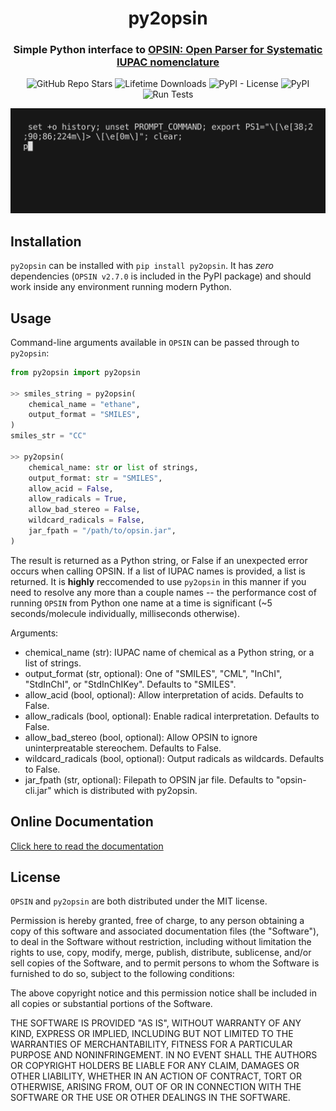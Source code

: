 <h1 align="center">py2opsin</h1> 
<h3 align="center">Simple Python interface to <a href="https://github.com/dan2097/opsin">OPSIN: Open Parser for Systematic IUPAC nomenclature</a></h3>

<p align="center">
  <img alt="GitHub Repo Stars" src="https://img.shields.io/github/stars/JacksonBurns/py2opsin?style=social">
  <img alt="Lifetime Downloads" src="https://static.pepy.tech/personalized-badge/py2opsin?period=total&units=none&left_color=grey&right_color=red&left_text=Lifetime%20Downloads">
  <img alt="PyPI - License" src="https://img.shields.io/github/license/JacksonBurns/py2opsin">
  <img alt="PyPI" src="https://img.shields.io/pypi/v/py2opsin">
  <img alt="Run Tests" src="https://github.com/JacksonBurns/py2opsin/actions/workflows/run_tests.yml/badge.svg?branch=main&event=schedule">
</p>

<p align="center">  
  <img alt="py2opsin demo" src="https://github.com/JacksonBurns/py2opsin/blob/main/py2opsin_demo.gif">
</p> 

## Installation
`py2opsin` can be installed with `pip install py2opsin`. It has _zero_ dependencies (`OPSIN v2.7.0` is included in the PyPI package) and should work inside any environment running modern Python.

## Usage
Command-line arguments available in `OPSIN` can be passed through to `py2opsin`:

```python
from py2opsin import py2opsin

>> smiles_string = py2opsin(
    chemical_name = "ethane",
    output_format = "SMILES",
)
smiles_str = "CC"

>> py2opsin(
    chemical_name: str or list of strings,
    output_format: str = "SMILES",
    allow_acid = False,
    allow_radicals = True,
    allow_bad_stereo = False,
    wildcard_radicals = False,
    jar_fpath = "/path/to/opsin.jar",
)
```

The result is returned as a Python string, or False if an unexpected error occurs when calling OPSIN. If a list of IUPAC names is provided, a list is returned. It is __highly__ reccomended to use `py2opsin` in this manner if you need to resolve any more than a couple names -- the performance cost of running `OPSIN` from Python one name at a time is significant (~5 seconds/molecule individually, milliseconds otherwise).

Arguments:
 - chemical_name (str): IUPAC name of chemical as a Python string, or a list of strings.
 - output_format (str, optional): One of "SMILES", "CML", "InChI", "StdInChI", or "StdInChIKey". Defaults to "SMILES".
 - allow_acid (bool, optional): Allow interpretation of acids. Defaults to False.
 - allow_radicals (bool, optional): Enable radical interpretation. Defaults to False.
 - allow_bad_stereo (bool, optional): Allow OPSIN to ignore uninterpreatable stereochem. Defaults to False.
 - wildcard_radicals (bool, optional): Output radicals as wildcards. Defaults to False.
 - jar_fpath (str, optional): Filepath to OPSIN jar file. Defaults to "opsin-cli.jar" which is distributed with py2opsin.

## Online Documentation
[Click here to read the documentation](https://JacksonBurns.github.io/py2opsin/)

## License
`OPSIN` and `py2opsin` are both distributed under the MIT license.

Permission is hereby granted, free of charge, to any person obtaining a copy
of this software and associated documentation files (the "Software"), to deal
in the Software without restriction, including without limitation the rights
to use, copy, modify, merge, publish, distribute, sublicense, and/or sell
copies of the Software, and to permit persons to whom the Software is
furnished to do so, subject to the following conditions:

The above copyright notice and this permission notice shall be included in all
copies or substantial portions of the Software.

THE SOFTWARE IS PROVIDED "AS IS", WITHOUT WARRANTY OF ANY KIND, EXPRESS OR
IMPLIED, INCLUDING BUT NOT LIMITED TO THE WARRANTIES OF MERCHANTABILITY,
FITNESS FOR A PARTICULAR PURPOSE AND NONINFRINGEMENT. IN NO EVENT SHALL THE
AUTHORS OR COPYRIGHT HOLDERS BE LIABLE FOR ANY CLAIM, DAMAGES OR OTHER
LIABILITY, WHETHER IN AN ACTION OF CONTRACT, TORT OR OTHERWISE, ARISING FROM,
OUT OF OR IN CONNECTION WITH THE SOFTWARE OR THE USE OR OTHER DEALINGS IN THE
SOFTWARE.
